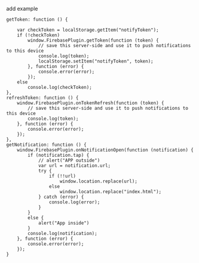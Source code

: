 add example

    getToken: function () {

        var checkToken = localStorage.getItem("notifyToken");
        if (!checkToken)
            window.FirebasePlugin.getToken(function (token) {
                // save this server-side and use it to push notifications to this device
                console.log(token);
                localStorage.setItem("notifyToken", token);
            }, function (error) {
                console.error(error);
            });
        else
            console.log(checkToken);
    },
    refreshToken: function () {
        window.FirebasePlugin.onTokenRefresh(function (token) {
            // save this server-side and use it to push notifications to this device
            console.log(token);
        }, function (error) {
            console.error(error);
        });
    },
    getNotification: function () {
        window.FirebasePlugin.onNotificationOpen(function (notification) {
            if (notification.tap) {
                // alert("APP outside")
                var url = notification.url;
                try {
                    if (!!url)
                        window.location.replace(url);
                    else
                        window.location.replace("index.html");
                } catch (error) {
                    console.log(error);
                }
            }
            else {
                alert("App inside")
            }
            console.log(notification);
        }, function (error) {
            console.error(error);
        });
    }
